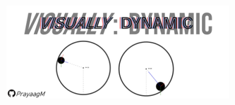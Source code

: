 <img src = "https://raw.githubusercontent.com/PrayaagM/Visually-Dynamic/main/images/ReadMeImage1.png"></img>

<!-- 

##Motivation